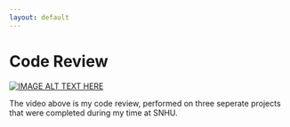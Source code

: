 ```yaml
---
layout: default
---
```

# Code Review
[![IMAGE ALT TEXT HERE](https://img.youtube.com/vi/vrjaMnJcEUM/0.jpg)](https://www.youtube.com/watch?v=vrjaMnJcEUM&t=1 "Code Review")

The video above is my code review, performed on three seperate projects that were completed during my time at SNHU.
